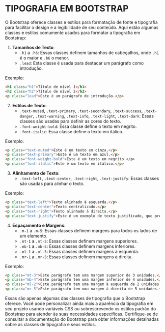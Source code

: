 # TIPOGRAFIA EM BOOTSTRAP
O Bootstrap oferece classes e estilos para formatação de fonte e tipografia para facilitar o design e a legibilidade de seu conteúdo. Aqui estão algumas classes e estilos comumente usados para formatar a tipografia em Bootstrap:

1. **Tamanhos de Texto**:
   - `.h1` a `.h6`: Essas classes definem tamanhos de cabeçalhos, onde `.h1` é o maior e `.h6` o menor.
   - `.lead`: Esta classe é usada para destacar um parágrafo como introdução.

Exemplo:
```html
<h1 class="h1">Título de nível 1</h1>
<h2 class="h2">Título de nível 2</h2>
<p class="lead">Este é um parágrafo de introdução.</p>
```

2. **Estilos de Texto**:
   - `.text-muted`, `.text-primary`, `.text-secondary`, `.text-success`, `.text-danger`, `.text-warning`, `.text-info`, `.text-light`, `.text-dark`: Essas classes são usadas para definir as cores do texto.
   - `.font-weight-bold`: Essa classe define o texto em negrito.
   - `.font-italic`: Essa classe define o texto em itálico.

Exemplo:
```html
<p class="text-muted">Este é um texto em cinza.</p>
<p class="text-primary">Este é um texto em azul.</p>
<p class="font-weight-bold">Este é um texto em negrito.</p>
<p class="font-italic">Este é um texto em itálico.</p>
```

3. **Alinhamento de Texto**:
   - `.text-left`, `.text-center`, `.text-right`, `.text-justify`: Essas classes são usadas para alinhar o texto.
   
Exemplo:
```html
<p class="text-left">Texto alinhado à esquerda.</p>
<p class="text-center">Texto centralizado.</p>
<p class="text-right">Texto alinhado à direita.</p>
<p class="text-justify">Este é um exemplo de texto justificado, que preenche a largura da caixa.</p>
```

4. **Espaçamento e Margens**:
   - `.m-1` a `.m-5`: Essas classes definem margens para todos os lados de um elemento.
   - `.mt-1` a `.mt-5`: Essas classes definem margens superiores.
   - `.mb-1` a `.mb-5`: Essas classes definem margens inferiores.
   - `.ml-1` a `.ml-5`: Essas classes definem margens à esquerda.
   - `.mr-1` a `.mr-5`: Essas classes definem margens à direita.
   
Exemplo:
```html
<p class="mt-3">Este parágrafo tem uma margem superior de 3 unidades.</p>
<p class="mb-4">Este parágrafo tem uma margem inferior de 4 unidades.</p>
<p class="ml-2">Este parágrafo tem uma margem à esquerda de 2 unidades.</p>
<p class="mr-5">Este parágrafo tem uma margem à direita de 5 unidades.</p>
```

Essas são apenas algumas das classes de tipografia que o Bootstrap oferece. Você pode personalizar ainda mais a aparência da tipografia em seu projeto usando variáveis CSS ou sobrescrevendo os estilos padrão do Bootstrap para atender às suas necessidades específicas. Certifique-se de consultar a documentação do Bootstrap para obter informações detalhadas sobre as classes de tipografia e seus estilos.